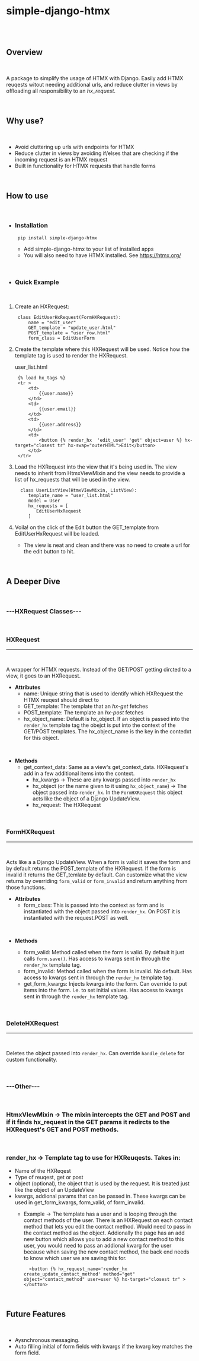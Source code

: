 # simple-django-htmx
<br>
<br>

## Overview

<br>

A package to simplify the usage of HTMX with Django. Easily add HTMX reuqests witout needing additional urls, and reduce clutter in views by offloading all responsibility to an <em>hx_request</em>.

<br>

## Why use?

<br>

- Avoid cluttering up urls with endpoints for HTMX
- Reduce clutter in views by avoiding if/elses that are checking if the incoming request is an HTMX request
- Built in functionality for HTMX requests that handle forms

<br>

## How to use

<br>

- ### **Installation**
       pip install simple-django-htmx
    - Add simple-django-htmx to your list of installed apps
    - You will also need to have HTMX installed. See https://htmx.org/
  
<br>

- ### **Quick Example**
  
<br>

1. Create an HXRequest:

        class EditUserHxRequest(FormHXRequest):
            name = "edit_user"
            GET_template = "update_user.html"
            POST_template = "user_row.html"
            form_class = EditUserForm

2. Create the template where this HXRequest will be used. Notice how the template tag is used to render the HXRequest.
   <br>

    user_list.html

        {% load hx_tags %}
        <tr >
            <td>
                {{user.name}}
            </td>
            <td>
                {{user.email}}
            </td>
            <td>
                {{user.address}}
            </td>
            <td>
                <button {% render_hx  'edit_user' 'get' object=user %} hx-target="closest tr" hx-swap="outerHTML">Edit</button>
            </td>  
        </tr>

3. Load the HXRequest into the view that it's being used in. The view needs to inherit from HtmxViewMixin and the view needs to provide a list of hx_requests that will be used in the view.
   
         class UserListView(HtmxVIewMixin, ListView):
            template_name = "user_list.html"
            model = User
            hx_requests = [
               EditUserHxRequest
            ]

4. Voila! on the click of the Edit button the GET_template from EditUserHxRequest will be loaded.
   
   - The view is neat and clean and there was no need to create a url for the edit button to hit.
  

<br>

## A Deeper Dive

<br>

### **---HXRequest Classes---**

<br>

### **HXRequest**

---

<br>

A wrapper for HTMX requests. Instead of the GET/POST getting dircted to a view, it goes to an HXRequest. 

- **Attributes**
     - name: Unique string that is used to identify which HXRequest the HTMX reuqest should direct to
     - GET_template: The template that an <em>hx-get</em> fetches
     - POST_template: The template an <em>hx-post</em> fetches
     - hx_object_name: Default is hx_object. If an object is passed into the `render_hx` template tag the obejct is put into the context of the GET/POST templates. The hx_object_name is the key in the contedxt for this object.

<br>

- **Methods**
    - get_context_data: Same as a view's get_context_data. HXRequest's add in a few additional items into the context.
        - hx_kwargs -> These are any kwargs passed into `render_hx` 
        - hx_object (or the name given to it using `hx_object_name`) -> The object passed into `render_hx`. In the `FormHXRequest` this object acts like the object of a Django UpdateView.
        - hx_request: The HXRequest 

<br>

### **FormHXRequest**

---

<br>

Acts like a a Django UpdateView. When a form is valid it saves the form and by default returns the POST_template of the HXRequest. If the form is invalid it returns the GET_temlate by default. Can customize what the view returns by overriding `form_valid` or `form_invalid` and return anything from those functions.

- **Attributes**
  - form_class: This is passed into the context as form and is instantiated with the object passed into `render_hx`. On POST it is instantiated with the request.POST as well.


<br>

- **Methods**
  
  - form_valid: Method called when the form is valid. By default it just calls `form.save()`. Has access to kwargs sent in through the `render_hx` template tag.
  - form_invalid: Method called when the form is invalid. No default. Has access to kwargs sent in through the `render_hx` template tag.
  - get_form_kwargs: Injects kwargs into the form. Can override to put items into the form. i.e. to set initial values. Has access to kwargs sent in through the `render_hx` template tag.

<br>

### **DeleteHXRequest**

---

<br>

Deletes the object passed into `render_hx`. Can override `handle_delete` for custom functionality.

<br>

### **---Other---**

<br>

### **HtmxVIewMixin** -> The mixin intercepts the GET and POST and if it finds hx_request in the GET params it redircts to the HXRequest's GET and POST methods.

<br>

### **render_hx** -> Template tag to use for HXReuqests. Takes in:
- Name of the HXReqest
- Type of reuqest, get or post
- object (optional), the object that is used by the request. It is treated just like the object of an UpdateView
- kwargs, addional params that can be passed in. These kwargs can be used in get_form_kwargs, form_valid, of form_invalid. 
    - Example -> The template has a user and is looping through the contact methods of the user. There is an HXRequest on each contact method that lets you edit the contact method. Would need to pass in the contact method as the object. Addionally the page has an add new button which allows you to add a new contact method to this user, you would need to pass an addional kwarg for the user because when saving the new contact method, the back end needs to know which user we are saving this for.

            <button {% hx_request_name='render_hx create_update_contact_method' method="get" object="contact_method" user=user %} hx-target="closest tr" ></button>

<br>

## Future Features


<br>

- Aysnchronous messaging.
- Auto filling initial of form fields with kwargs if the kwarg key matches the form field.